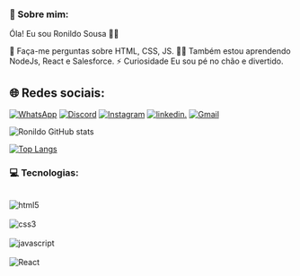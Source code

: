 ### 💫 Sobre mim:

Óla! Eu sou Ronildo Sousa 👋🏾

💬 Faça-me perguntas sobre HTML, CSS, JS. 
👨‍💻 Também estou aprendendo NodeJs, React e Salesforce.
⚡ Curiosidade Eu sou pé no chão e divertido.



## 🌐  Redes sociais:
[![WhatsApp](https://img.shields.io/badge/WhatsApp-25D366?style=for-the-badge&logo=whatsapp&logoColor=white)](https://whats.link/ronildosousa)
[![Discord](https://img.shields.io/badge/Discord-7289DA?style=for-the-badge&logo=discord&logoColor=white)](1097250039287529574)
[![Instagram](https://img.shields.io/badge/Instagram-E4405F?style=for-the-badge&logo=instagram&logoColor=white)](https://www.instagram.com/ronildo_so/)
[![linkedin.](https://img.shields.io/badge/linkedin-0077B5?style=for-the-badge&logo=linkedin&logoColor=white)](https://www.linkedin.com/feed/)
[![Gmail](https://img.shields.io/badge/Gmail-D14836?style=for-the-badge&logo=gmail&logoColor=white)](ronyprogame@gmail.com)

![Ronildo GitHub stats](https://github-readme-stats.vercel.app/api?username=ronildo10&show_icons=true&theme=dracula)

[![Top Langs](https://github-readme-stats.vercel.app/api/top-langs/?username=ronildo10&layout=compact)](https://github.com/anuraghazra/github-readme-stats)


### 💻  Tecnologias:

<div class="display: inline-block"><br/>
    <img align="center"alt="html5" src="https://img.shields.io/badge/HTML5-E34F26?style=for-the-badge&logo=html5&logoColor=white"/>
</div>
<div class="display: inline-block"><br/>
    <img align="center"alt="css3" src="https://img.shields.io/badge/CSS3-1572B6?style=for-the-badge&logo=css3&logoColor=white"/>
</div>
<div class="display: inline-block"><br/>
    <img align="center"alt="javascript" src="https://img.shields.io/badge/JavaScript-F7DF1E?style=for-the-badge&logo=javascript&logoColor=black"/>
</div>
<div class="display: inline-block"><br/>
    <img align="center"alt="React" src=https://img.shields.io/badge/React-20232A?style=for-the-badge&logo=react&logoColor=61DAFB
</div>
